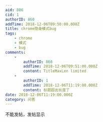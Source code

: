 ```yaml
---
aid: 806
cid: 1
authorID: 860
addTime: 2018-12-06T09:50:00.000Z
title: chrome隐身模式bug
tags:
    - chrome
    - 模式
    - bug
comments:
    -
        authorID: 860
        addTime: 2018-12-06T09:51:00.000Z
        content: TitleMaxLen limited
    -
        authorID: 1
        addTime: 2018-12-06T11:19:00.000Z
        content: 标题超出长度了
date: 2018-12-06T11:19:00.000Z
category: 问答
---
```


不能发帖，发帖显示
